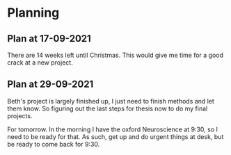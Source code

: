 # Planning

## Plan at 17-09-2021

There are 14 weeks left until Christmas. This would give me time for a good crack at a new project.

## Plan at 29-09-2021

Beth's project is largely finished up, I just need to finish methods and let them know.
So figuring out the last steps for thesis now to do my final projects.

For tomorrow. In the morning I have the oxford Neuroscience at 9:30, so I need to be ready for that.
As such, get up and do urgent things at desk, but be ready to come back for 9:30.